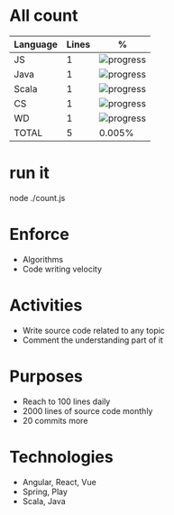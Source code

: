 # All count
|Language|Lines|%|
|----------|-------|--------|
|JS   |1|![progress](http://progressed.io/bar/0 "progress")|
|Java |1|![progress](http://progressed.io/bar/0 "progress")|
|Scala|1|![progress](http://progressed.io/bar/0 "progress")|
|CS   |1|![progress](http://progressed.io/bar/0 "progress")|
|WD   |1|![progress](http://progressed.io/bar/0 "progress")|
|TOTAL|5|0.005%|

# run it
node ./count.js
    
# Enforce
* Algorithms
* Code writing velocity

# Activities
* Write source code related to any topic
* Comment the understanding part of it
    
# Purposes
* Reach to 100 lines daily
* 2000 lines of source code monthly
* 20 commits more

# Technologies
* Angular, React, Vue
* Spring, Play
* Scala, Java
